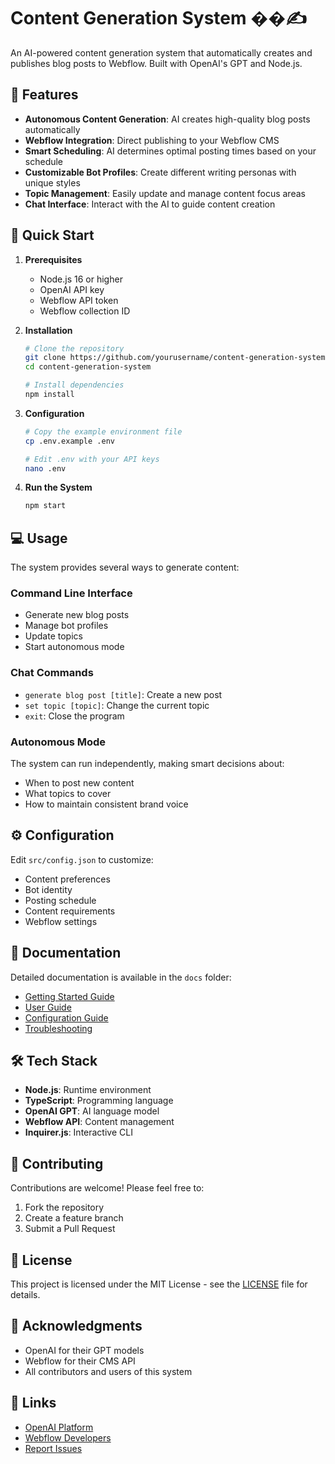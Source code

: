 # Content Generation System ��✍️

An AI-powered content generation system that automatically creates and publishes blog posts to Webflow. Built with OpenAI's GPT and Node.js.

## 🌟 Features

- **Autonomous Content Generation**: AI creates high-quality blog posts automatically
- **Webflow Integration**: Direct publishing to your Webflow CMS
- **Smart Scheduling**: AI determines optimal posting times based on your schedule
- **Customizable Bot Profiles**: Create different writing personas with unique styles
- **Topic Management**: Easily update and manage content focus areas
- **Chat Interface**: Interact with the AI to guide content creation

## 🚀 Quick Start

1. **Prerequisites**
   - Node.js 16 or higher
   - OpenAI API key
   - Webflow API token
   - Webflow collection ID

2. **Installation**
   ```bash
   # Clone the repository
   git clone https://github.com/yourusername/content-generation-system.git
   cd content-generation-system

   # Install dependencies
   npm install
   ```

3. **Configuration**
   ```bash
   # Copy the example environment file
   cp .env.example .env

   # Edit .env with your API keys
   nano .env
   ```

4. **Run the System**
   ```bash
   npm start
   ```

## 💻 Usage

The system provides several ways to generate content:

### Command Line Interface
- Generate new blog posts
- Manage bot profiles
- Update topics
- Start autonomous mode

### Chat Commands
- `generate blog post [title]`: Create a new post
- `set topic [topic]`: Change the current topic
- `exit`: Close the program

### Autonomous Mode
The system can run independently, making smart decisions about:
- When to post new content
- What topics to cover
- How to maintain consistent brand voice

## ⚙️ Configuration

Edit `src/config.json` to customize:
- Content preferences
- Bot identity
- Posting schedule
- Content requirements
- Webflow settings

## 📖 Documentation

Detailed documentation is available in the `docs` folder:
- [Getting Started Guide](docs/getting-started.md)
- [User Guide](docs/user-guide.md)
- [Configuration Guide](docs/configuration.md)
- [Troubleshooting](docs/troubleshooting.md)

## 🛠️ Tech Stack

- **Node.js**: Runtime environment
- **TypeScript**: Programming language
- **OpenAI GPT**: AI language model
- **Webflow API**: Content management
- **Inquirer.js**: Interactive CLI

## 🤝 Contributing

Contributions are welcome! Please feel free to:
1. Fork the repository
2. Create a feature branch
3. Submit a Pull Request

## 📜 License

This project is licensed under the MIT License - see the [LICENSE](LICENSE) file for details.

## 🙏 Acknowledgments

- OpenAI for their GPT models
- Webflow for their CMS API
- All contributors and users of this system

## 🔗 Links

- [OpenAI Platform](https://platform.openai.com)
- [Webflow Developers](https://developers.webflow.com)
- [Report Issues](https://github.com/yourusername/content-generation-system/issues)

